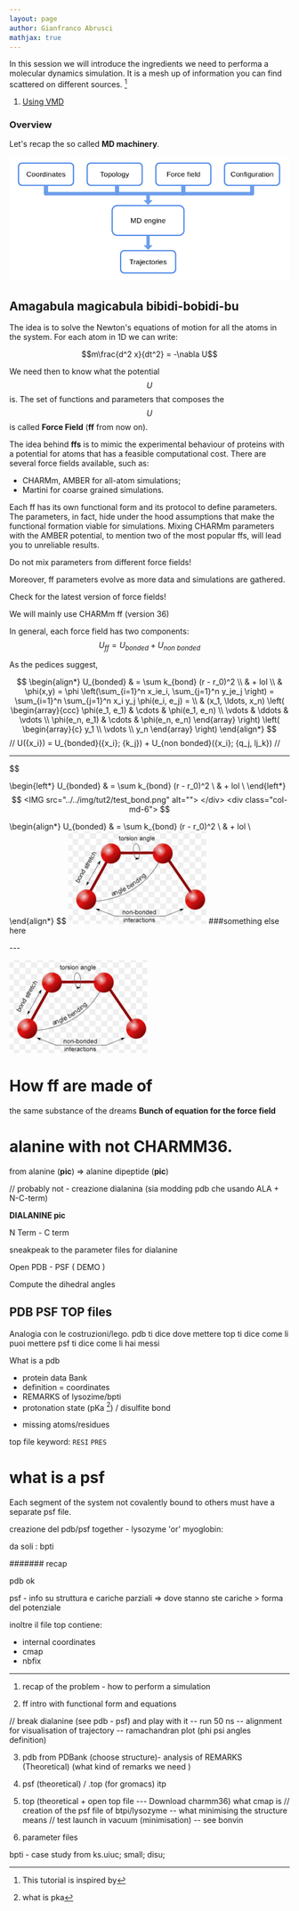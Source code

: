 ```yaml
---
layout: page
author: Gianfranco Abrusci
mathjax: true
---
```

<script src="https://cdnjs.cloudflare.com/ajax/libs/mathjax/2.7.0/MathJax.js?config=TeX-AMS-MML_HTMLorMML" type="text/javascript"></script>


In this session we will introduce the ingredients we need to performa a molecular dynamics simulation.
It is a mesh up of information you can find scattered on different sources. [^1]

[^1]: This tutorial is inspired by
1.  [Using VMD](https://www.ks.uiuc.edu/Training/Tutorials/vmd/vmd-tutorial.pdf)

### Overview
Let's recap the so called **MD machinery**.

<IMG class="displayed" src="../../img/tut1/md_machinery.png" alt="">


## Amagabula magicabula bibidi-bobidi-bu
The idea is to solve the Newton's equations of motion for all the atoms in the
system. For each atom in 1D we can write:

$$m\frac{d^2 x}{dt^2} = -\nabla U$$

We need then to know what the potential $$U$$ is. The set of functions and parameters
that composes the $$U$$ is called **Force Field** (**ff** from now on).

The idea behind **ffs** is to mimic the experimental behaviour of proteins with a
potential for atoms that has a
feasible computational cost.
There are several force fields available, such as:
- CHARMm, AMBER for all-atom simulations;
- Martini for coarse grained simulations.

Each ff has its own functional form and its protocol to define parameters. The parameters, in fact, hide under the hood assumptions that make the functional formation viable for simulations. Mixing CHARMm parameters with the AMBER potential,
to mention two of the most popular ffs, will lead you to unreliable results.

<p class="prompt prompt-attention">Do not mix parameters from different force
fields!</p>

Moreover, ff parameters evolve as more data and simulations are gathered.

<p class="prompt prompt-attention">Check for the latest version of force fields!</p>
We will mainly use CHARMm ff (version 36)

In general, each force field has two components:
$$ U_{ff} = U_{bonded} + U_{non~bonded} $$

As the pedices suggest,

$$
\begin{align*}
  U_{bonded} & = \sum k_{bond} (r - r_0)^2 \\
   & + lol \\
  & \phi(x,y) = \phi \left(\sum_{i=1}^n x_ie_i, \sum_{j=1}^n y_je_j \right)
  = \sum_{i=1}^n \sum_{j=1}^n x_i y_j \phi(e_i, e_j) = \\
  & (x_1, \ldots, x_n) \left( \begin{array}{ccc}
      \phi(e_1, e_1) & \cdots & \phi(e_1, e_n) \\
      \vdots & \ddots & \vdots \\
      \phi(e_n, e_1) & \cdots & \phi(e_n, e_n)
    \end{array} \right)
  \left( \begin{array}{c}
      y_1 \\
      \vdots \\
      y_n
    \end{array} \right)
\end{align*}
$$
// U(\{x_i\}) = U_{bonded}(\{x_i\}; \{k_j\}) + U_{non bonded}(\{x_i\}; \{q_j, lj_k\}) //


---
<div class="row">
    <div class="col-md-6">
        $$

\begin{left*}
  U_{bonded} & = \sum k_{bond} (r - r_0)^2 \\
   & + lol \\
\end{left*}
        $$
<IMG src="../../img/tut2/test_bond.png" alt="">
            </div>
    <div class="col-md-6">
        $$

\begin{align*}
  U_{bonded} & = \sum k_{bond} (r - r_0)^2 \\
   & + lol \\
\end{align*}
        $$
<IMG src="../../img/tut2/test_bond.png" alt="">
        ###something else here
    </div>
</div>
---

![bond](../../img/tut2/test_bond.png)

# How ff are made of
the same substance of the dreams
**Bunch of equation for the force field**

# alanine with not CHARMM36.

from alanine (**pic**) => alanine dipeptide (**pic**)

// probably not - creazione dialanina (sia modding pdb che usando ALA + N-C-term)

**DIALANINE pic**

N Term - C term

sneakpeak to the parameter files for dialanine

Open PDB - PSF ( DEMO )

Compute the dihedral angles


## PDB PSF TOP files
Analogia con le costruzioni/lego.
pdb ti dice dove mettere
top ti dice come li puoi mettere
psf ti dice come li hai messi

What is a pdb
- protein data Bank
- definition = coordinates
- REMARKS of lysozime/bpti
- protonation state (pKa [^2]) / disulfite bond

[^2]: what is pka
- missing atoms/residues


top file keyword:
`RESI`
`PRES`


# what is a psf
Each segment of the system not covalently bound to others must have a separate
psf file.


creazione del pdb/psf together - lysozyme 'or' myoglobin:

da soli : bpti



####### recap

pdb ok

psf - info su struttura e cariche parziali =>
dove stanno ste cariche > forma del potenziale

inoltre il file top contiene:
- internal coordinates
- cmap
- nbfix

---


1) recap of the problem - how to perform a simulation

2) ff intro with functional form and equations

// break dialanine (see pdb - psf) and play with it
-- run 50 ns
-- alignment for visualisation of trajectory
-- ramachandran plot (phi psi angles definition)

3) pdb from PDBank (choose structure)- analysis of REMARKS (Theoretical)
(what kind of remarks we need )
4) psf (theoretical) / .top (for gromacs) itp

5) top (theoretical + open top file --- Download charmm36)
what cmap is
// creation of the psf file of btpi/lysozyme
  -- what minimising the structure means
// test launch in vacuum (minimisation) -- see bonvin


6) parameter files


bpti - case study from ks.uiuc; small; disu;
